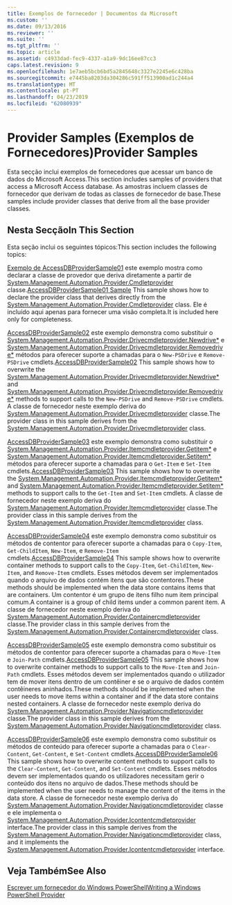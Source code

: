 ```yaml
---
title: Exemplos de fornecedor | Documentos da Microsoft
ms.custom: ''
ms.date: 09/13/2016
ms.reviewer: ''
ms.suite: ''
ms.tgt_pltfrm: ''
ms.topic: article
ms.assetid: c4933dad-fec9-4337-a1a9-9dc16ee87cc3
caps.latest.revision: 9
ms.openlocfilehash: 1e7aeb5bcb6bd5a2845648c3327e2245e6c428ba
ms.sourcegitcommit: e7445ba8203da304286c591ff513900ad1c244a4
ms.translationtype: MT
ms.contentlocale: pt-PT
ms.lasthandoff: 04/23/2019
ms.locfileid: "62080939"
---
```

# <a name="provider-samples"></a><span data-ttu-id="15f9e-102">Provider Samples (Exemplos de Fornecedores)</span><span class="sxs-lookup"><span data-stu-id="15f9e-102">Provider Samples</span></span>

<span data-ttu-id="15f9e-103">Esta secção inclui exemplos de fornecedores que acessar um banco de dados do Microsoft Access.</span><span class="sxs-lookup"><span data-stu-id="15f9e-103">This section includes samples of providers that access a Microsoft Access database.</span></span> <span data-ttu-id="15f9e-104">As amostras incluem classes de fornecedor que derivam de todas as classes de fornecedor de base.</span><span class="sxs-lookup"><span data-stu-id="15f9e-104">These samples include provider classes that derive from all the base provider classes.</span></span>

## <a name="in-this-section"></a><span data-ttu-id="15f9e-105">Nesta Secção</span><span class="sxs-lookup"><span data-stu-id="15f9e-105">In This Section</span></span>

<span data-ttu-id="15f9e-106">Esta seção inclui os seguintes tópicos:</span><span class="sxs-lookup"><span data-stu-id="15f9e-106">This section includes the following topics:</span></span>

<span data-ttu-id="15f9e-107">[Exemplo de AccessDBProviderSample01](./accessdbprovidersample01.md) este exemplo mostra como declarar a classe de provedor que deriva diretamente a partir de [System.Management.Automation.Provider.Cmdletprovider](/dotnet/api/System.Management.Automation.Provider.CmdletProvider) classe.</span><span class="sxs-lookup"><span data-stu-id="15f9e-107">[AccessDBProviderSample01 Sample](./accessdbprovidersample01.md) This sample shows how to declare the provider class that derives directly from the [System.Management.Automation.Provider.Cmdletprovider](/dotnet/api/System.Management.Automation.Provider.CmdletProvider) class.</span></span> <span data-ttu-id="15f9e-108">Ele é incluído aqui apenas para fornecer uma visão completa.</span><span class="sxs-lookup"><span data-stu-id="15f9e-108">It is included here only for completeness.</span></span>

<span data-ttu-id="15f9e-109">[AccessDBProviderSample02](./accessdbprovidersample02.md) este exemplo demonstra como substituir o [System.Management.Automation.Provider.Drivecmdletprovider.Newdrive\*](/dotnet/api/System.Management.Automation.Provider.DriveCmdletProvider.NewDrive) e [ System.Management.Automation.Provider.Drivecmdletprovider.Removedrive\*](/dotnet/api/System.Management.Automation.Provider.DriveCmdletProvider.RemoveDrive) métodos para oferecer suporte a chamadas para o `New-PSDrive` e `Remove-PSDrive` cmdlets.</span><span class="sxs-lookup"><span data-stu-id="15f9e-109">[AccessDBProviderSample02](./accessdbprovidersample02.md) This sample shows how to overwrite the [System.Management.Automation.Provider.Drivecmdletprovider.Newdrive\*](/dotnet/api/System.Management.Automation.Provider.DriveCmdletProvider.NewDrive) and [System.Management.Automation.Provider.Drivecmdletprovider.Removedrive\*](/dotnet/api/System.Management.Automation.Provider.DriveCmdletProvider.RemoveDrive) methods to support calls to the `New-PSDrive` and `Remove-PSDrive` cmdlets.</span></span> <span data-ttu-id="15f9e-110">A classe de fornecedor neste exemplo deriva do [System.Management.Automation.Provider.Drivecmdletprovider](/dotnet/api/System.Management.Automation.Provider.DriveCmdletProvider) classe.</span><span class="sxs-lookup"><span data-stu-id="15f9e-110">The provider class in this sample derives from the [System.Management.Automation.Provider.Drivecmdletprovider](/dotnet/api/System.Management.Automation.Provider.DriveCmdletProvider) class.</span></span>

<span data-ttu-id="15f9e-111">[AccessDBProviderSample03](./accessdbprovidersample03.md) este exemplo demonstra como substituir o [System.Management.Automation.Provider.Itemcmdletprovider.Getitem\*](/dotnet/api/System.Management.Automation.Provider.ItemCmdletProvider.GetItem) e [ System.Management.Automation.Provider.Itemcmdletprovider.Setitem\*](/dotnet/api/System.Management.Automation.Provider.ItemCmdletProvider.SetItem) métodos para oferecer suporte a chamadas para o `Get-Item` e `Set-Item` cmdlets.</span><span class="sxs-lookup"><span data-stu-id="15f9e-111">[AccessDBProviderSample03](./accessdbprovidersample03.md) This sample shows how to overwrite the [System.Management.Automation.Provider.Itemcmdletprovider.Getitem\*](/dotnet/api/System.Management.Automation.Provider.ItemCmdletProvider.GetItem) and [System.Management.Automation.Provider.Itemcmdletprovider.Setitem\*](/dotnet/api/System.Management.Automation.Provider.ItemCmdletProvider.SetItem) methods to support calls to the `Get-Item` and `Set-Item` cmdlets.</span></span> <span data-ttu-id="15f9e-112">A classe de fornecedor neste exemplo deriva do [System.Management.Automation.Provider.Itemcmdletprovider](/dotnet/api/System.Management.Automation.Provider.ItemCmdletProvider) classe.</span><span class="sxs-lookup"><span data-stu-id="15f9e-112">The provider class in this sample derives from the [System.Management.Automation.Provider.Itemcmdletprovider](/dotnet/api/System.Management.Automation.Provider.ItemCmdletProvider) class.</span></span>

<span data-ttu-id="15f9e-113">[AccessDBProviderSample04](./accessdbprovidersample04.md) este exemplo demonstra como substituir os métodos de contentor para oferecer suporte a chamadas para o `Copy-Item`, `Get-ChildItem`, `New-Item`, e `Remove-Item` cmdlets.</span><span class="sxs-lookup"><span data-stu-id="15f9e-113">[AccessDBProviderSample04](./accessdbprovidersample04.md) This sample shows how to overwrite container methods to support calls to the `Copy-Item`, `Get-ChildItem`, `New-Item`, and `Remove-Item` cmdlets.</span></span> <span data-ttu-id="15f9e-114">Esses métodos devem ser implementados quando o arquivo de dados contém itens que são contentores.</span><span class="sxs-lookup"><span data-stu-id="15f9e-114">These methods should be implemented when the data store contains items that are containers.</span></span> <span data-ttu-id="15f9e-115">Um contentor é um grupo de itens filho num item principal comum.</span><span class="sxs-lookup"><span data-stu-id="15f9e-115">A container is a group of child items under a common parent item.</span></span> <span data-ttu-id="15f9e-116">A classe de fornecedor neste exemplo deriva do [System.Management.Automation.Provider.Containercmdletprovider](/dotnet/api/System.Management.Automation.Provider.ContainerCmdletProvider) classe.</span><span class="sxs-lookup"><span data-stu-id="15f9e-116">The provider class in this sample derives from the [System.Management.Automation.Provider.Containercmdletprovider](/dotnet/api/System.Management.Automation.Provider.ContainerCmdletProvider) class.</span></span>

<span data-ttu-id="15f9e-117">[AccessDBProviderSample05](./accessdbprovidersample05.md) este exemplo demonstra como substituir os métodos de contentor para oferecer suporte a chamadas para o `Move-Item` e `Join-Path` cmdlets.</span><span class="sxs-lookup"><span data-stu-id="15f9e-117">[AccessDBProviderSample05](./accessdbprovidersample05.md) This sample shows how to overwrite container methods to support calls to the `Move-Item` and `Join-Path` cmdlets.</span></span> <span data-ttu-id="15f9e-118">Esses métodos devem ser implementados quando o utilizador tem de mover itens dentro de um contêiner e se o arquivo de dados contém contêineres aninhados.</span><span class="sxs-lookup"><span data-stu-id="15f9e-118">These methods should be implemented when the user needs to move items within a container and if the data store contains nested containers.</span></span> <span data-ttu-id="15f9e-119">A classe de fornecedor neste exemplo deriva do [System.Management.Automation.Provider.Navigationcmdletprovider](/dotnet/api/System.Management.Automation.Provider.NavigationCmdletProvider) classe.</span><span class="sxs-lookup"><span data-stu-id="15f9e-119">The provider class in this sample derives from the [System.Management.Automation.Provider.Navigationcmdletprovider](/dotnet/api/System.Management.Automation.Provider.NavigationCmdletProvider) class.</span></span>

<span data-ttu-id="15f9e-120">[AccessDBProviderSample06](./accessdbprovidersample06.md) este exemplo demonstra como substituir os métodos de conteúdo para oferecer suporte a chamadas para o `Clear-Content`, `Get-Content`, e `Set-Content` cmdlets.</span><span class="sxs-lookup"><span data-stu-id="15f9e-120">[AccessDBProviderSample06](./accessdbprovidersample06.md) This sample shows how to overwrite content methods to support calls to the `Clear-Content`, `Get-Content`, and `Set-Content` cmdlets.</span></span> <span data-ttu-id="15f9e-121">Esses métodos devem ser implementados quando os utilizadores necessitam gerir o conteúdo dos itens no arquivo de dados.</span><span class="sxs-lookup"><span data-stu-id="15f9e-121">These methods should be implemented when the user needs to manage the content of the items in the data store.</span></span> <span data-ttu-id="15f9e-122">A classe de fornecedor neste exemplo deriva do [System.Management.Automation.Provider.Navigationcmdletprovider](/dotnet/api/System.Management.Automation.Provider.NavigationCmdletProvider) classe e ele implementa o [ System.Management.Automation.Provider.Icontentcmdletprovider](/dotnet/api/System.Management.Automation.Provider.IContentCmdletProvider) interface.</span><span class="sxs-lookup"><span data-stu-id="15f9e-122">The provider class in this sample derives from the [System.Management.Automation.Provider.Navigationcmdletprovider](/dotnet/api/System.Management.Automation.Provider.NavigationCmdletProvider) class, and it implements the [System.Management.Automation.Provider.Icontentcmdletprovider](/dotnet/api/System.Management.Automation.Provider.IContentCmdletProvider) interface.</span></span>

## <a name="see-also"></a><span data-ttu-id="15f9e-123">Veja Também</span><span class="sxs-lookup"><span data-stu-id="15f9e-123">See Also</span></span>

[<span data-ttu-id="15f9e-124">Escrever um fornecedor do Windows PowerShell</span><span class="sxs-lookup"><span data-stu-id="15f9e-124">Writing a Windows PowerShell Provider</span></span>](./writing-a-windows-powershell-provider.md)